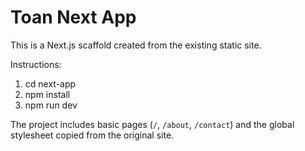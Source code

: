 # Toan Next App

This is a Next.js scaffold created from the existing static site.

Instructions:

1. cd next-app
2. npm install
3. npm run dev

The project includes basic pages (`/`, `/about`, `/contact`) and the global stylesheet copied from the original site.
